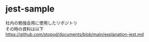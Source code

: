 # jest-sample
社内の勉強会用に使用したリポジトリ  
その時の資料は以下  
https://github.com/stopod/documents/blob/main/explanation-jest.md
